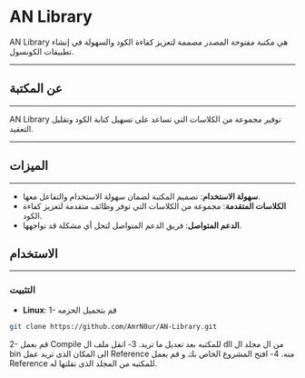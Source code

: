 <html>
  <head>
    <meta http-equiv="Content-Language" content="ar">
    <meta http-equiv="Content-Direction" content="rtl">
  </head>
  <body>

# AN Library

AN Library هي مكتبة مفتوحة المصدر مصممة لتعزيز كفاءة الكود والسهولة في إنشاء تطبيقات الكونسول.
___

## عن المكتبة
----------------

AN Library توفير مجموعة من الكلاسات التي تساعد على تسهيل كتابة الكود وتقليل التعقيد.
___

## الميزات
------------

*   **سهولة الاستخدام**: تصميم المكتبة لضمان سهولة الاستخدام والتفاعل معها.
*   **الكلاسات المتقدمة**: مجموعة من الكلاسات التي توفر وظائف متقدمة لتعزيز كفاءة الكود.
*   **الدعم المتواصل**: فريق الدعم المتواصل لتحل أي مشكلة قد تواجهها.

## الاستخدام
------------

### التثبيت
*   **Linux**:
1- قم بتحميل الحزمه
```bash
git clone https://github.com/AmrN0ur/AN-Library.git
```
2- قم بعمل Compile للمكتبه بعد تعديل ما تريد.
3- انقل ملف ال dll من ال مجلد ال bin الى المكان الذى تريد عمل Reference منه.
4- افتح المشروع الخاص بك و قم بعمل Reference للمكتبه من المجلد الذى نقلتها له.
